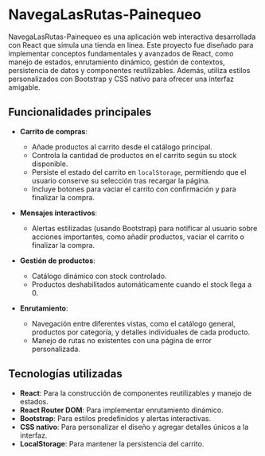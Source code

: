 # NavegaLasRutas-Painequeo

NavegaLasRutas-Painequeo es una aplicación web interactiva desarrollada con React que simula una tienda en línea. Este proyecto fue diseñado para implementar conceptos fundamentales y avanzados de React, como manejo de estados, enrutamiento dinámico, gestión de contextos, persistencia de datos y componentes reutilizables. Además, utiliza estilos personalizados con Bootstrap y CSS nativo para ofrecer una interfaz amigable.

## Funcionalidades principales

- **Carrito de compras**:
  - Añade productos al carrito desde el catálogo principal.
  - Controla la cantidad de productos en el carrito según su stock disponible.
  - Persiste el estado del carrito en `localStorage`, permitiendo que el usuario conserve su selección tras recargar la página.
  - Incluye botones para vaciar el carrito con confirmación y para finalizar la compra.

- **Mensajes interactivos**:
  - Alertas estilizadas (usando Bootstrap) para notificar al usuario sobre acciones importantes, como añadir productos, vaciar el carrito o finalizar la compra.

- **Gestión de productos**:
  - Catálogo dinámico con stock controlado.
  - Productos deshabilitados automáticamente cuando el stock llega a 0.

- **Enrutamiento**:
  - Navegación entre diferentes vistas, como el catálogo general, productos por categoría, y detalles individuales de cada producto.
  - Manejo de rutas no existentes con una página de error personalizada.

## Tecnologías utilizadas

- **React**: Para la construcción de componentes reutilizables y manejo de estados.
- **React Router DOM**: Para implementar enrutamiento dinámico.
- **Bootstrap**: Para estilos predefinidos y alertas interactivas.
- **CSS nativo**: Para personalizar el diseño y agregar detalles únicos a la interfaz.
- **LocalStorage**: Para mantener la persistencia del carrito.
